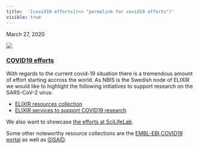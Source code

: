 ```yaml
---
title:  '[covid19 efforts](<> "permalink for covid19 efforts")'
visible: true
---
```

    

March 27, 2020

[![](/assets/img/logos/icon-share-twitter.png)](<https://twitter.com/share?url=https://nbis.se/news/2020/03/27/covid19-efforts/> "Tweet it!")

###  [COVID19 efforts](<> "Permalink for COVID19 efforts")

With regards to the current covid-19 situation there is a tremendous amount of effort starting accross the world. As NBIS is the Swedish node of ELIXIR we would like to highlight the following initiatives to support research on the SARS-CoV-2 virus:

  * [ELIXIR resources collection](<https://elixir-europe.org/covid-19-resources>)
  * [ELIXIR services to support COVID19 research](<https://elixir-europe.org/news/covid-19-support>)



We also want to showcase [the efforts at SciLifeLab](<https://www.scilifelab.se/covid-19>).

Some other noteworthy resource collections are the [EMBL-EBI COVID19 portal](<https://www.ebi.ac.uk/covid-19>) as well as [GISAID](<https://www.gisaid.org/>).
